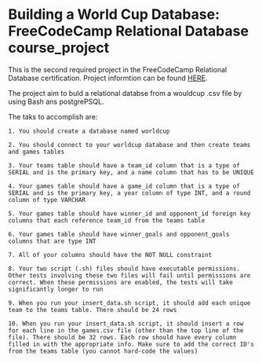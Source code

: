 # Building a World Cup Database: FreeCodeCamp Relational Database course_project

This is the second required project in the FreeCodeCamp Relational Database certification. Project informtion can be found [HERE](https://www.freecodecamp.org/learn/relational-database/build-a-world-cup-database-project/build-a-world-cup-database).

The project aim to buld a relational databse from a wouldcup .csv file by using Bash ans postgrePSQL.

The taks to accomplish are:

    1. You should create a database named worldcup

    2. You should connect to your worldcup database and then create teams and games tables

    3. Your teams table should have a team_id column that is a type of SERIAL and is the primary key, and a name column that has to be UNIQUE

    4. Your games table should have a game_id column that is a type of SERIAL and is the primary key, a year column of type INT, and a round column of type VARCHAR

    5. Your games table should have winner_id and opponent_id foreign key columns that each reference team_id from the teams table

    6. Your games table should have winner_goals and opponent_goals columns that are type INT

    7. All of your columns should have the NOT NULL constraint

    8. Your two script (.sh) files should have executable permissions. Other tests involving these two files will fail until permissions are correct. When these permissions are enabled, the tests will take significantly longer to run

    9. When you run your insert_data.sh script, it should add each unique team to the teams table. There should be 24 rows

    10. When you run your insert_data.sh script, it should insert a row for each line in the games.csv file (other than the top line of the file). There should be 32 rows. Each row should have every column filled in with the appropriate info. Make sure to add the correct ID's from the teams table (you cannot hard-code the values)
